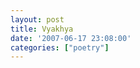 ```yaml
---
layout: post
title: Vyakhya
date: '2007-06-17 23:08:00'
categories: ["poetry"]
---
```


<p><a onblur="try {parent.deselectBloggerImageGracefully();} catch(e) {}" href="http://bp3.blogger.com/_cWdd7TsTIWo/RnW_FOoIliI/AAAAAAAAABE/J5demoUZMuM/s1600-h/vyakhya.JPG"><img style="display:block; margin:0px auto 10px; text-align:center;cursor:pointer; cursor:hand;" src="http://bp3.blogger.com/_cWdd7TsTIWo/RnW_FOoIliI/AAAAAAAAABE/J5demoUZMuM/s320/vyakhya.JPG" border="0" alt="" id="BLOGGER_PHOTO_ID_5077174251476784674"/></a></p><div class="blogger-post-footer"><img width="1" height="1" src="https://blogger.googleusercontent.com/tracker/5416117946427095362-6429575251099282833?l=soranthou.blogspot.com" alt=""/></div>
